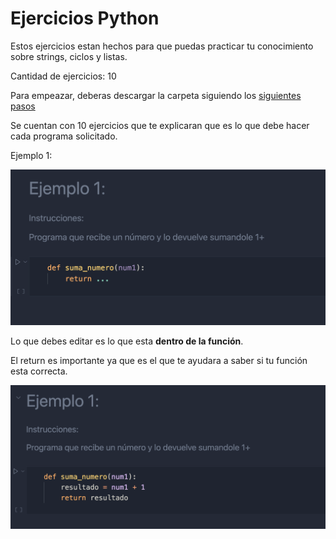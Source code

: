 # Ejercicios Python

Estos ejercicios estan hechos para que puedas practicar tu conocimiento sobre strings, ciclos y listas.

Cantidad de ejercicios: 10

Para empeazar, deberas descargar la carpeta siguiendo los <a href='download.md'>siguientes pasos</a>

Se cuentan con 10 ejercicios que te explicaran que es lo que debe hacer cada programa solicitado.

Ejemplo 1:

<img src='./assets/ejemplo1.png' width='550'>

Lo que debes editar es lo que esta **dentro de la función**.

El return es importante ya que es el que te ayudara a saber si tu función esta correcta.

<img src='./assets/ejemplo2.png' width='550'>


